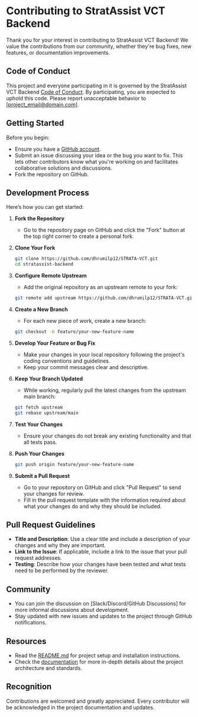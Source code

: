 
# Contributing to StratAssist VCT Backend

Thank you for your interest in contributing to StratAssist VCT Backend! We value the contributions from our community, whether they're bug fixes, new features, or documentation improvements.

## Code of Conduct

This project and everyone participating in it is governed by the StratAssist VCT Backend [Code of Conduct](CODE_OF_CONDUCT.md). By participating, you are expected to uphold this code. Please report unacceptable behavior to [project_email@domain.com].

## Getting Started

Before you begin:
- Ensure you have a [GitHub account](https://github.com/signup).
- Submit an issue discussing your idea or the bug you want to fix. This lets other contributors know what you're working on and facilitates collaborative solutions and discussions.
- Fork the repository on GitHub.

## Development Process

Here’s how you can get started:

1. **Fork the Repository**
   - Go to the repository page on GitHub and click the "Fork" button at the top right corner to create a personal fork.

2. **Clone Your Fork**
   ```bash
   git clone https://github.com/dhrumilp12/STRATA-VCT.git
   cd stratassist-backend
   ```

3. **Configure Remote Upstream**
   - Add the original repository as an upstream remote to your fork:
   ```bash
   git remote add upstream https://github.com/dhrumilp12/STRATA-VCT.git
   ```

4. **Create a New Branch**
   - For each new piece of work, create a new branch:
   ```bash
   git checkout -b feature/your-new-feature-name
   ```

5. **Develop Your Feature or Bug Fix**
   - Make your changes in your local repository following the project's coding conventions and guidelines.
   - Keep your commit messages clear and descriptive.

6. **Keep Your Branch Updated**
   - While working, regularly pull the latest changes from the upstream main branch:
   ```bash
   git fetch upstream
   git rebase upstream/main
   ```

7. **Test Your Changes**
   - Ensure your changes do not break any existing functionality and that all tests pass.

8. **Push Your Changes**
   ```bash
   git push origin feature/your-new-feature-name
   ```

9. **Submit a Pull Request**
   - Go to your repository on GitHub and click "Pull Request" to send your changes for review.
   - Fill in the pull request template with the information required about what your changes do and why they should be included.

## Pull Request Guidelines

- **Title and Description**: Use a clear title and include a description of your changes and why they are important.
- **Link to the Issue**: If applicable, include a link to the issue that your pull request addresses.
- **Testing**: Describe how your changes have been tested and what tests need to be performed by the reviewer.

## Community

- You can join the discussion on [Slack/Discord/GitHub Discussions] for more informal discussions about development.
- Stay updated with new issues and updates to the project through GitHub notifications.

## Resources

- Read the [README.md](README.md) for project setup and installation instructions.
- Check the [documentation]() for more in-depth details about the project architecture and standards.

## Recognition

Contributions are welcomed and greatly appreciated. Every contributor will be acknowledged in the project documentation and updates.

